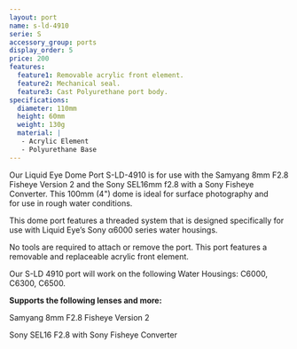 ```yaml
---
layout: port
name: s-ld-4910
serie: S
accessory_group: ports
display_order: 5
price: 200
features:
  feature1: Removable acrylic front element.
  feature2: Mechanical seal.
  feature3: Cast Polyurethane port body.
specifications:
  diameter: 110mm
  height: 60mm
  weight: 130g
  material: |
   - Acrylic Element
   - Polyurethane Base
---
```

Our Liquid Eye Dome Port S-LD-4910 is for use with the Samyang 8mm F2.8 Fisheye Version 2
and the Sony SEL16mm f2.8 with a Sony Fisheye Converter. This 100mm (4") dome is ideal for surface photography and for use in rough water conditions.

This dome port features a threaded system that is designed specifically for use with Liquid Eye’s Sony α6000 series water housings.

No tools are required to attach or remove the port. This port features a removable and replaceable acrylic front element.

Our S-LD 4910 port will work on the following Water Housings: C6000, C6300, C6500.

**Supports the following lenses and more:**

Samyang 8mm F2.8 Fisheye Version 2

Sony SEL16 F2.8 with Sony Fisheye Converter
